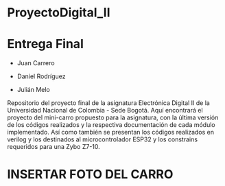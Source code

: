 # ProyectoDigital_II
# Entrega Final

* Juan Carrero

* Daniel Rodríguez

* Julián Melo

Repositorio del proyecto final de la asignatura Electrónica Digital II de la Universidad Nacional de Colombia - Sede Bogotá. Aquí encontrará el proyecto del mini-carro propuesto para la asignatura, con la última versión de los códigos realizados y la respectiva documentación de cada módulo implementado. Así como también se presentan los códigos realizados en verilog y los destinados al microcontrolador ESP32 y los constrains requeridos para una Zybo Z7-10.

# INSERTAR FOTO DEL CARRO


